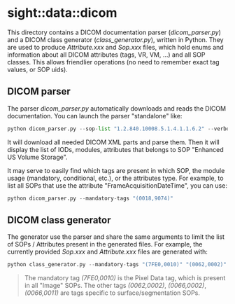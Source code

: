 # sight::data::dicom

This directory contains a DICOM documentation parser (_dicom_parser.py_) and a DICOM class generator
(_class_generator.py_), written in Python. They are used to produce _Attribute.xxx_ and _Sop.xxx_ files, which hold
enums and information about all DICOM attributes (tags, VR, VM, ...) and all SOP classes. This allows friendlier
operations (no need to remember exact tag values, or SOP uids).

## DICOM parser

The parser _dicom_parser.py_ automatically downloads and reads the DICOM documentation. You can launch the parser
"standalone" like:

```python
python dicom_parser.py --sop-list "1.2.840.10008.5.1.4.1.1.6.2" --verbose
```

It will download all needed DICOM XML parts and parse them. Then it will display the list of IODs, modules, attributes
that belongs to SOP "Enhanced US Volume Storage".

It may serve to easily find which tags are present in which SOP, the module usage (mandatory, conditional, etc.), or the
attributes type. For example, to list all SOPs that use the attribute "FrameAcquisitionDateTime", you can use:

```python
python dicom_parser.py --mandatory-tags "(0018,9074)"
```

## DICOM class generator

The generator use the parser and share the same arguments to limit the list of SOPs / Attributes present in the
generated files. For example, the currently provided _Sop.xxx_ and _Attribute.xxx_ files are generated with:

```python
python class_generator.py --mandatory-tags "(7FE0,0010)" "(0062,0002)" "(0066,0002)" "(0066,0011)"
```

> The mandatory tag _(7FE0,0010)_ is the Pixel Data tag, which is present in all "Image" SOPs. The other tags
> _(0062,0002)_, _(0066,0002)_, _(0066,0011)_ are tags specific to surface/segmentation SOPs.